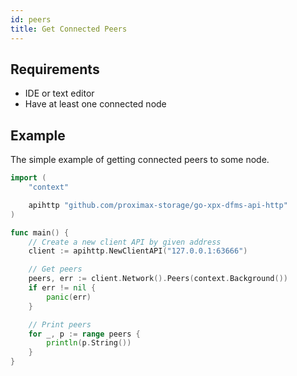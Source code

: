 ```yaml
---
id: peers
title: Get Connected Peers
---
```


## Requirements

- IDE or text editor
- Have at least one connected node

## Example

The simple example of getting connected peers to some node.

```go
import (
    "context"

    apihttp "github.com/proximax-storage/go-xpx-dfms-api-http"
)

func main() {
    // Create a new client API by given address
    client := apihttp.NewClientAPI("127.0.0.1:63666")

    // Get peers
    peers, err := client.Network().Peers(context.Background())
    if err != nil {
        panic(err)
    }

    // Print peers
    for _, p := range peers {
        println(p.String())
    }
}
```
